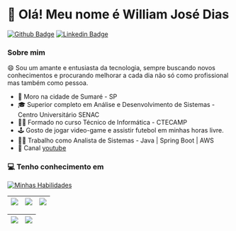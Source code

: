 # 👋 Olá! Meu nome é William José Dias


[![Github Badge](https://img.shields.io/badge/-Github-000?style=flat-square&logo=Github&logoColor=white&link=https://github.com/williamwjd)](https://github.com/williamwjd)
[![Linkedin Badge](https://img.shields.io/badge/-LinkedIn-blue?style=flat-square&logo=Linkedin&logoColor=white&link=https://www.linkedin.com/in/william-jos%C3%A9-dias-641820148/)](https://www.linkedin.com/in/william-jos%C3%A9-dias-641820148/)

### Sobre mim
<p>😄 Sou um amante e entusiasta da tecnologia, sempre buscando novos conhecimentos e procurando melhorar a cada dia não só como profissional mas também como pessoa.</p>

- 📍 Moro na cidade de Sumaré - SP
- 🎓 Superior completo em Análise e Desenvolvimento de Sistemas - Centro Universitário SENAC
- 👨‍🎓 Formado no curso Técnico de Informática - CTECAMP
- 🕹 Gosto de jogar video-game e assistir futebol em minhas horas livre.
- 👨‍💼 Trabalho como Analista de Sistemas - Java | Spring Boot | AWS
- 🎥 Canal <a href="https://www.youtube.com/channel/UC7ch2JdqdkJq7TT0zgTfq8Q" target="_blank">youtube</a>


### 💻 Tenho conhecimento em

[![Minhas Habilidades](https://skillicons.dev/icons?i=java,spring,aws,kafka,docker,jenkins,python,html,css,js,nodejs,react,git)](https://skillicons.dev)

  | ![](http://github-profile-summary-cards.vercel.app/api/cards/stats?username=WilliamWJD&theme=nord_dark) | ![](http://github-profile-summary-cards.vercel.app/api/cards/repos-per-language?username=WilliamWJD&hide=Html&theme=nord_dark) | ![](http://github-profile-summary-cards.vercel.app/api/cards/most-commit-language?username=WilliamWJD&theme=nord_dark) |
| :-: | :-: | :-: |

| ![](http://github-profile-summary-cards.vercel.app/api/cards/profile-details?username=WilliamWJD&theme=nord_dark) | ![](https://github-readme-streak-stats.herokuapp.com/?user=WilliamWJD&hide_border=true&date_format=M%20j%5B%2C%20Y%5D&background=2D3742&stroke=2D3742&ring=6bbbca&fire=6bbbca&currStreakNum=fff&sideNums=6bbbca&currStreakLabel=6bbbca&sideLabels=fff&dates=fff) |
| :-: | :-: |

